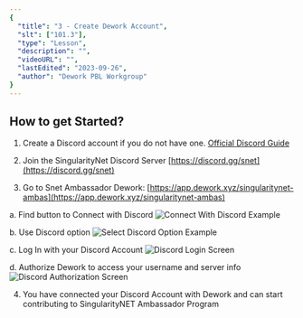 ```yaml
---
{
  "title": "3 - Create Dework Account",
  "slt": ["101.3"],
  "type": "Lesson",
  "description": "",
  "videoURL": "",
  "lastEdited": "2023-09-26",
  "author": "Dework PBL Workgroup"
}
---
```


## How to get Started?

1. Create a Discord account if you do not have one.
   [Official Discord Guide](https://support.discord.com/hc/en-us/articles/360033931551-Getting-Started)

2. Join the SingularityNet Discord Server [https://discord.gg/snet](https://discord.gg/snet)

3. Go to Snet Ambassador Dework: [https://app.dework.xyz/singularitynet-ambas](https://app.dework.xyz/singularitynet-ambas)

a. Find button to Connect with Discord
![Connect With Discord Example](/Dework_PBL_Pictures/Module_101/Connect_With_Discord.png)

b. Use Discord option
![Select Discord Option Example](/Dework_PBL_Pictures/Module_101/Select_Discord_Option.png)

c. Log In with your Discord Account
![Discord Login Screen](/Dework_PBL_Pictures/Module_101/Discord_Login_Screen.png)

d. Authorize Dework to access your username and server info
![Discord Authorization Screen](/Dework_PBL_Pictures/Module_101/Discord_Authorization_Screen.png)

4. You have connected your Discord Account with Dework and can start contributing to SingularityNET Ambassador Program

